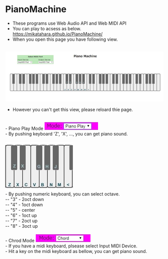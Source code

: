 # PianoMachine
- These programs use Web Audio API and Web MIDI API
- You can play to acsess as below. https://mikatahara.github.io/PianoMachine/<br>
- When you open this page you have following view.<br>

<br>
<img src="PianoMachineImage.jpg">
<br>

- However you can't get this view, please reloard thie page.<br>
<br>
- Piano Play Mode
<img src="pianoplaymode.jpg">
<br>
- By pushing keyboard 'Z', 'X', ..., you can get piano sound.<br>
<br>
<img src="keylayout1.jpg">
<br>
- By pushing numeric keyboard, you can select octave.<br>
-- "3" - 2oct down<br>
-- "4" - 1oct down<br>
-- "5" - center<br>
-- "6" - 1oct up<br>
-- "7" - 2oct up<br>
-- "8" - 3oct up<br>
<br>
- Chrod Mode
<img src="chrodmode.jpg">
<br>
- If you have a midi keyboard, plsease select Input MIDI Device.<br>
- Hit a key on the midi keyboard as bellow, you can get piano sound.<br>

